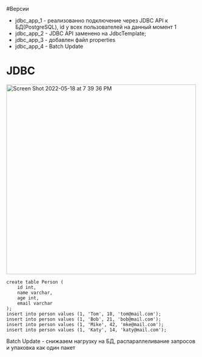 #Версии
- jdbc_app_1 - реализованно подключение через JDBC API к БД(PostgreSQL), id у всех пользователей на данный момент 1
- jdbc_app_2 - JDBC API заменено на JdbcTemplate;
- jdbc_app_3 - добавлен файл properties
- jdbc_app_4 - Batch Update
# JDBC
<img width="500" alt="Screen Shot 2022-05-18 at 7 39 36 PM" src="https://user-images.githubusercontent.com/92088165/169096374-aec3d858-2051-493f-af29-7857940cd7ef.png">

```
create table Person (
    id int,
    name varchar,
    age int,
    email varchar
);
insert into person values (1, 'Tom', 18, 'tom@mail.com');
insert into person values (1, 'Bob', 21, 'bob@mail.com');
insert into person values (1, 'Mike', 42, 'mke@mail.com');
insert into person values (1, 'Katy', 14, 'katy@mail.com');
```
Batch Update - снижааем нагрузку на БД,  распараллеливание запросов и упаковка как один пакет
